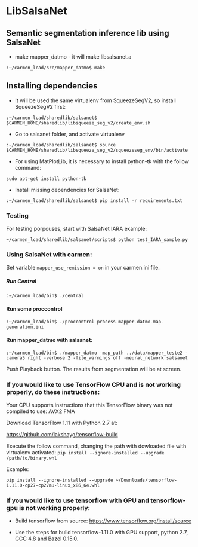 # LibSalsaNet

## Semantic segmentation inference lib using SalsaNet

* make mapper_datmo - it will make libsalsanet.a
```
:~/carmen_lcad/src/mapper_datmo$ make
```

## Installing dependencies

* It will be used the same virtualenv from SqueezeSegV2, so install SqueezeSegV2 first:
```
:~/carmen_lcad/sharedlib/salsanet$ $CARMEN_HOME/sharedlib/libsqueeze_seg_v2/create_env.sh
```

* Go to salsanet folder, and activate virtualenv
```
:~/carmen_lcad/sharedlib/salsanet$ source $CARMEN_HOME/sharedlib/libsqueeze_seg_v2/squeezeseg_env/bin/activate
```

* For using MatPlotLib, it is necessary to install python-tk with the follow command:
```
sudo apt-get install python-tk
```

* Install missing dependencies for SalsaNet:
```
:~/carmen_lcad/sharedlib/salsanet$ pip install -r requirements.txt
```

### Testing

For testing porpouses, start with SalsaNet IARA example:
```
~/carmen_lcad/sharedlib/salsanet/scripts$ python test_IARA_sample.py
```

### Using SalsaNet with carmen:

Set variable `mapper_use_remission = on` in your carmen.ini file.

##### Run Central
```
:~/carmen_lcad/bin$ ./central
```

#### Run some proccontrol
```
:~/carmen_lcad/bin$ ./proccontrol process-mapper-datmo-map-generation.ini
```

#### Run mapper_datmo with salsanet:
```
:~/carmen_lcad/bin$ ./mapper_datmo -map_path ../data/mapper_teste2 -camera5 right -verbose 2 -file_warnings off -neural_network salsanet
```

Push Playback button. The results from segmentation will be at screen.




### If you would like to use TensorFlow CPU and is not working properly, do these instructions: 

Your CPU supports instructions that this TensorFlow binary was not compiled to use: AVX2 FMA

Download TensorFlow 1.11 with Python 2.7 at:

https://github.com/lakshayg/tensorflow-build

Execute the follow command, changing the path with dowloaded file with virtualenv activated:
`pip install --ignore-installed --upgrade /path/to/binary.whl`

Example:
```
pip install --ignore-installed --upgrade ~/Downloads/tensorflow-1.11.0-cp27-cp27mu-linux_x86_64.whl 
```

### If you would like to use tensorflow with GPU and tensorflow-gpu is not working properly:

* Build tensorflow from source:
https://www.tensorflow.org/install/source

* Use the steps for build tensorflow-1.11.0 with GPU support, python 2.7, GCC 4.8 and Bazel 0.15.0.
